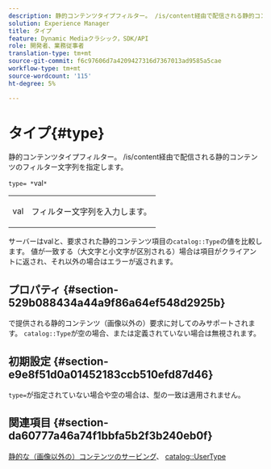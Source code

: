 ```yaml
---
description: 静的コンテンツタイプフィルター。 /is/content経由で配信される静的コンテンツのフィルター文字列を指定します。
solution: Experience Manager
title: タイプ
feature: Dynamic Mediaクラシック，SDK/API
role: 開発者、業務従事者
translation-type: tm+mt
source-git-commit: f6c97606d7a4209427316d7367013ad9585a5cae
workflow-type: tm+mt
source-wordcount: '115'
ht-degree: 5%

---
```



# タイプ{#type}

静的コンテンツタイプフィルター。 /is/content経由で配信される静的コンテンツのフィルター文字列を指定します。

`type= *`val`*`

<table id="simpletable_B66354A826434A678F3DBC686A0F1436"> 
 <tr class="strow"> 
  <td class="stentry"> <p><span class="varname"> val</span> </p> </td> 
  <td class="stentry"> <p>フィルター文字列を入力します。 </p></td> 
 </tr> 
</table>

サーバーはvalと、要求された静的コンテンツ項目の`catalog::Type`の値を比較します。 値が一致する（大文字と小文字が区別される）場合は項目がクライアントに返され、それ以外の場合はエラーが返されます。

## プロパティ {#section-529b088434a44a9f86a64ef548d2925b}

で提供される静的コンテンツ（画像以外の）要求に対してのみサポートされます。 `catalog::Type`が空の場合、または定義されていない場合は無視されます。

## 初期設定 {#section-e9e8f51d0a01452183ccb510efd87d46}

`type=`が指定されていない場合や空の場合は、型の一致は適用されません。

## 関連項目 {#section-da60777a46a74f1bbfa5b2f3b240eb0f}

[静的な（画像以外の）コンテンツのサービング](../../../../../is-api/http-ref/image-serving-api-ref/c-http-protocol-reference/c-syntax-and-features/r-serving-static-non-image-content.md#reference-cbe50e697fdf4c7bbb0084f98b7739da)、 [catalog::UserType](/help/aem-is-ir-api/is-api/image-catalog/image-serving-api-ref/c-image-catalog-reference/c-image-svg-data-reference/c-image-data-reference/r-usertype-cat.md)
